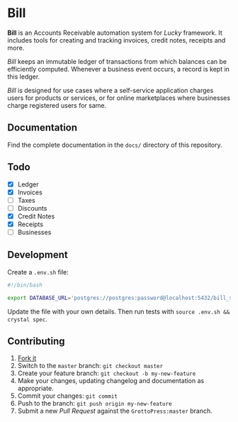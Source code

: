 # Bill

**Bill** is an Accounts Receivable automation system for *Lucky* framework. It includes tools for creating and tracking invoices, credit notes, receipts and more.

*Bill* keeps an immutable ledger of transactions from which balances can be efficiently computed. Whenever a business event occurs, a record is kept in this ledger.

*Bill* is designed for use cases where a self-service application charges users for products or services, or for online marketplaces where businesses charge registered users for same.

## Documentation

Find the complete documentation in the `docs/` directory of this repository.

## Todo

- [x] Ledger
- [x] Invoices
- [ ] Taxes
- [ ] Discounts
- [x] Credit Notes
- [x] Receipts
- [ ] Businesses

## Development

Create a `.env.sh` file:

```bash
#!/bin/bash

export DATABASE_URL='postgres://postgres:password@localhost:5432/bill_spec'
```

Update the file with your own details. Then run tests with `source .env.sh && crystal spec`.

## Contributing

1. [Fork it](https://github.com/GrottoPress/bill/fork)
1. Switch to the `master` branch: `git checkout master`
1. Create your feature branch: `git checkout -b my-new-feature`
1. Make your changes, updating changelog and documentation as appropriate.
1. Commit your changes: `git commit`
1. Push to the branch: `git push origin my-new-feature`
1. Submit a new *Pull Request* against the `GrottoPress:master` branch.
